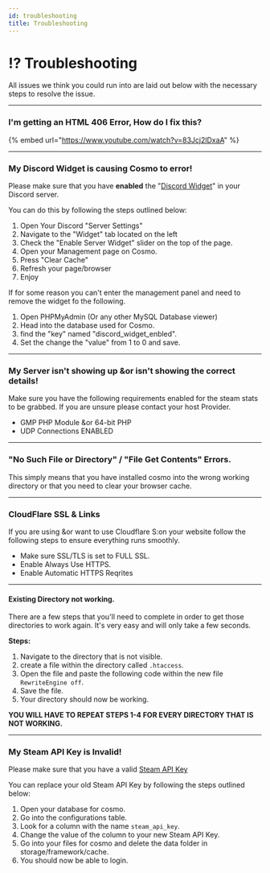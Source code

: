 ```yaml
---
id: troubleshooting
title: Troubleshooting
---
```


# ⁉ Troubleshooting

All issues we think you could run into are laid out below with the necessary steps to resolve the issue.

***

### I'm getting an HTML 406 Error, How do I fix this? <a href="#e1fa3327-bba8-45cb-a0c4-ad40a2c5ea91" id="e1fa3327-bba8-45cb-a0c4-ad40a2c5ea91"></a>

{% embed url="https://www.youtube.com/watch?v=83Jcj2lDxaA" %}

***

### My Discord Widget is causing Cosmo to error! <a href="#ad9bc274-32ac-4cb4-ae29-b66139b67e38" id="ad9bc274-32ac-4cb4-ae29-b66139b67e38"></a>

Please make sure that you have **enabled** the "[Discord Widget](https://blog.discord.com/add-the-discord-widget-to-your-site-d45ffcd718c6)" in your Discord server.

You can do this by following the steps outlined below:

1. Open Your Discord "Server Settings"
2. Navigate to the "Widget" tab located on the left
3. Check the "Enable Server Widget" slider on the top of the page.
4. Open your Management page on Cosmo.
5. Press "Clear Cache"
6. Refresh your page/browser
7. Enjoy

If for some reason you can't enter the management panel and need to remove the widget fo the following.

1. Open PHPMyAdmin (Or any other MySQL Database viewer)
2. Head into the database used for Cosmo.
3. find the "key" named "discord\_widget\_enbled".
4. Set the change the "value" from 1 to 0 and save.

***

### My Server isn't showing up \&or isn't showing the correct details! <a href="#0583f754-dab9-42a6-a136-7ab74e3408a3" id="0583f754-dab9-42a6-a136-7ab74e3408a3"></a>

Make sure you have the following requirements enabled for the steam stats to be grabbed. If you are unsure please contact your host Provider.

* GMP PHP Module \&or 64-bit PHP
* UDP Connections ENABLED

***

### "No Such File or Directory" / "File Get Contents" Errors. <a href="#0ef4b577-be65-4378-a6b4-e5ea29090318" id="0ef4b577-be65-4378-a6b4-e5ea29090318"></a>

This simply means that you have installed cosmo into the wrong working directory or that you need to clear your browser cache.

***

### CloudFlare SSL & Links <a href="#cac0c6d1-fd8f-4113-b431-f45bdd2b43e5" id="cac0c6d1-fd8f-4113-b431-f45bdd2b43e5"></a>

If you are using \&or want to use Cloudflare S:on your website follow the following steps to ensure everything runs smoothly.

* Make sure SSL/TLS is set to FULL SSL.
* Enable Always Use HTTPS.
* Enable Automatic HTTPS Reqrites

***

#### Existing Directory not working. <a href="#7cbb551b-6a6a-4d9b-86fc-5b928461ae62" id="7cbb551b-6a6a-4d9b-86fc-5b928461ae62"></a>

There are a few steps that you'll need to complete in order to get those directories to work again. It's very easy and will only take a few seconds.

**Steps:**

1. Navigate to the directory that is not visible.
2. create a file within the directory called `.htaccess`.
3. Open the file and paste the following code within the new file `RewriteEngine off`.
4. Save the file.
5. Your directory should now be working.

**YOU WILL HAVE TO REPEAT STEPS 1-4 FOR EVERY DIRECTORY THAT IS NOT WORKING.**

***

### My Steam API Key is Invalid!

Please make sure that you have a valid [Steam API Key](https://steamcommunity.com/dev/apikey)

You can replace your old Steam API Key by following the steps outlined below:

1. Open your database for cosmo.
2. Go into the configurations table.
3. Look for a column with the name `steam_api_key`.
4. Change the value of the column to your new Steam API Key.
5. Go into your files for cosmo and delete the data folder in storage/framework/cache.
6. You should now be able to login.
